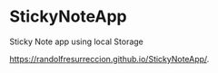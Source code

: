 # StickyNoteApp

Sticky Note app using local Storage 

 https://randolfresurreccion.github.io/StickyNoteApp/.
